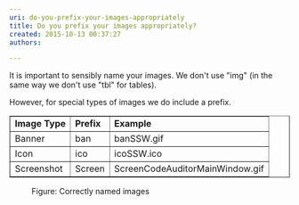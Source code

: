 ```yaml
---
uri: do-you-prefix-your-images-appropriately
title: Do you prefix your images appropriately?
created: 2015-10-13 00:37:27
authors:

---
```





<span class='intro'> <p>It is important to sensibly name your images. We don't use &quot;img&quot; (in the same way we don't use &quot;tbl&quot; for tables).</p><p>However, for special types of images we do include a prefix. </p> </span>

<table class="clsSSWTable" border="1" cellpadding="4"><tbody><tr><td>
            <b>Image Type</b></td><td>
            <b>Prefix</b></td><td>
            <b>Example</b></td></tr><tr><td>Banner</td><td>ban</td><td>banSSW.gif</td></tr><tr><td>Icon</td><td>ico</td><td>icoSSW.ico</td></tr><tr><td>Screenshot</td><td>Screen</td><td>ScreenCodeAuditorMainWindow.gif</td></tr></tbody></table><dl class="goodImage"><dt>
      <img src="/PublishingImages/ScreenFilesWithScreenPrefix.gif" alt="" />
   </dt><dd>Figure&#58; Correctly named images</dd></dl>​


